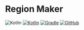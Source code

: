 # Region Maker

![Kotlin](https://img.shields.io/badge/java-17-ED8B00.svg?logo=java)
[![Kotlin](https://img.shields.io/badge/kotlin-1.8.21-585DEF.svg?logo=kotlin)](http://kotlinlang.org)
[![Gradle](https://img.shields.io/badge/gradle-7.3-02303A.svg?logo=gradle)](https://gradle.org)
[![GitHub](https://img.shields.io/github/license/monun/paper-sample)](https://www.gnu.org/licenses/gpl-3.0.html)
